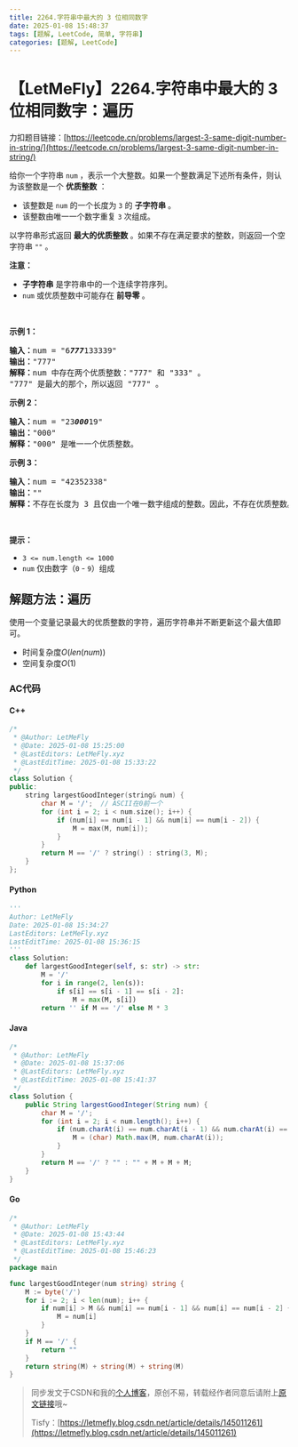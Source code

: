 ```yaml
---
title: 2264.字符串中最大的 3 位相同数字
date: 2025-01-08 15:48:37
tags: [题解, LeetCode, 简单, 字符串]
categories: [题解, LeetCode]
---
```


# 【LetMeFly】2264.字符串中最大的 3 位相同数字：遍历

力扣题目链接：[https://leetcode.cn/problems/largest-3-same-digit-number-in-string/](https://leetcode.cn/problems/largest-3-same-digit-number-in-string/)

<p>给你一个字符串 <code>num</code> ，表示一个大整数。如果一个整数满足下述所有条件，则认为该整数是一个 <strong>优质整数</strong> ：</p>

<ul>
	<li>该整数是 <code>num</code> 的一个长度为 <code>3</code> 的 <strong>子字符串</strong> 。</li>
	<li>该整数由唯一一个数字重复 <code>3</code> 次组成。</li>
</ul>

<p>以字符串形式返回 <strong>最大的优质整数</strong> 。如果不存在满足要求的整数，则返回一个空字符串 <code>""</code> 。</p>

<p><strong>注意：</strong></p>

<ul>
	<li><strong>子字符串</strong> 是字符串中的一个连续字符序列。</li>
	<li><code>num</code> 或优质整数中可能存在 <strong>前导零</strong> 。</li>
</ul>

<p>&nbsp;</p>

<p><strong>示例 1：</strong></p>

<pre>
<strong>输入：</strong>num = "6<em><strong>777</strong></em>133339"
<strong>输出：</strong>"777"
<strong>解释：</strong>num 中存在两个优质整数："777" 和 "333" 。
"777" 是最大的那个，所以返回 "777" 。
</pre>

<p><strong>示例 2：</strong></p>

<pre>
<strong>输入：</strong>num = "23<em><strong>000</strong></em>19"
<strong>输出：</strong>"000"
<strong>解释：</strong>"000" 是唯一一个优质整数。
</pre>

<p><strong>示例 3：</strong></p>

<pre>
<strong>输入：</strong>num = "42352338"
<strong>输出：</strong>""
<strong>解释：</strong>不存在长度为 3 且仅由一个唯一数字组成的整数。因此，不存在优质整数。
</pre>

<p>&nbsp;</p>

<p><strong>提示：</strong></p>

<ul>
	<li><code>3 &lt;= num.length &lt;= 1000</code></li>
	<li><code>num</code> 仅由数字（<code>0</code> - <code>9</code>）组成</li>
</ul>


    
## 解题方法：遍历

使用一个变量记录最大的优质整数的字符，遍历字符串并不断更新这个最大值即可。

+ 时间复杂度$O(len(num))$
+ 空间复杂度$O(1)$

### AC代码

#### C++

```cpp
/*
 * @Author: LetMeFly
 * @Date: 2025-01-08 15:25:00
 * @LastEditors: LetMeFly.xyz
 * @LastEditTime: 2025-01-08 15:33:22
 */
class Solution {
public:
    string largestGoodInteger(string& num) {
        char M = '/';  // ASCII在0前一个
        for (int i = 2; i < num.size(); i++) {
            if (num[i] == num[i - 1] && num[i] == num[i - 2]) {
                M = max(M, num[i]);
            }
        }
        return M == '/' ? string() : string(3, M);
    }
};
```

#### Python

```python
'''
Author: LetMeFly
Date: 2025-01-08 15:34:27
LastEditors: LetMeFly.xyz
LastEditTime: 2025-01-08 15:36:15
'''
class Solution:
    def largestGoodInteger(self, s: str) -> str:
        M = '/'
        for i in range(2, len(s)):
            if s[i] == s[i - 1] == s[i - 2]:
                M = max(M, s[i])
        return '' if M == '/' else M * 3
```

#### Java

```java
/*
 * @Author: LetMeFly
 * @Date: 2025-01-08 15:37:06
 * @LastEditors: LetMeFly.xyz
 * @LastEditTime: 2025-01-08 15:41:37
 */
class Solution {
    public String largestGoodInteger(String num) {
        char M = '/';
        for (int i = 2; i < num.length(); i++) {
            if (num.charAt(i) == num.charAt(i - 1) && num.charAt(i) == num.charAt(i - 2)) {
                M = (char) Math.max(M, num.charAt(i));
            }
        }
        return M == '/' ? "" : "" + M + M + M;
    }
}
```

#### Go

```go
/*
 * @Author: LetMeFly
 * @Date: 2025-01-08 15:43:44
 * @LastEditors: LetMeFly.xyz
 * @LastEditTime: 2025-01-08 15:46:23
 */
package main

func largestGoodInteger(num string) string {
    M := byte('/')
    for i := 2; i < len(num); i++ {
        if num[i] > M && num[i] == num[i - 1] && num[i] == num[i - 2] {
            M = num[i]
        }
    }
    if M == '/' {
        return ""
    }
    return string(M) + string(M) + string(M)
}
```

> 同步发文于CSDN和我的[个人博客](https://blog.letmefly.xyz/)，原创不易，转载经作者同意后请附上[原文链接](https://blog.letmefly.xyz/2025/01/08/LeetCode%202264.%E5%AD%97%E7%AC%A6%E4%B8%B2%E4%B8%AD%E6%9C%80%E5%A4%A7%E7%9A%843%E4%BD%8D%E7%9B%B8%E5%90%8C%E6%95%B0%E5%AD%97/)哦~
>
> Tisfy：[https://letmefly.blog.csdn.net/article/details/145011261](https://letmefly.blog.csdn.net/article/details/145011261)
